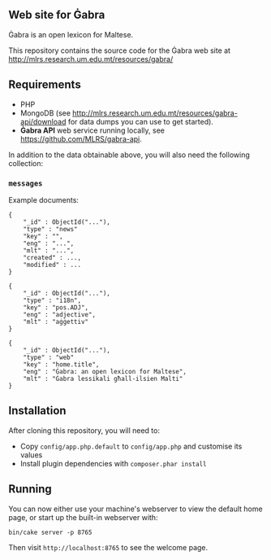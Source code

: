 Web site for Ġabra
------------------

Ġabra is an open lexicon for Maltese.

This repository contains the source code for the Ġabra web site at
<http://mlrs.research.um.edu.mt/resources/gabra/>

## Requirements

- PHP
- MongoDB (see <http://mlrs.research.um.edu.mt/resources/gabra-api/download> for data dumps you can use to get started).
- **Ġabra API** web service running locally, see <https://github.com/MLRS/gabra-api>.

In addition to the data obtainable above, you will also need the following collection:

### `messages`

Example documents:

```
{
    "_id" : ObjectId("..."),
    "type" : "news"
    "key" : "",
    "eng" : "...",
    "mlt" : "...",
    "created" : ...,
    "modified" : ...
}

{
    "_id" : ObjectId("..."),
    "type" : "i18n",
    "key" : "pos.ADJ",
    "eng" : "adjective",
    "mlt" : "aġġettiv"
}

{
    "_id" : ObjectId("..."),
    "type" : "web"
    "key" : "home.title",
    "eng" : "Ġabra: an open lexicon for Maltese",
    "mlt" : "Ġabra lessikali għall-ilsien Malti"
}
```

## Installation

After cloning this repository, you will need to:

- Copy `config/app.php.default` to `config/app.php` and customise its values
- Install plugin dependencies with `composer.phar install`

## Running

You can now either use your machine's webserver to view the default home page, or start up the built-in webserver with:

```
bin/cake server -p 8765
```

Then visit `http://localhost:8765` to see the welcome page.
